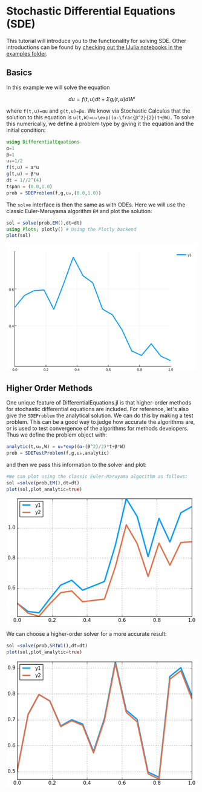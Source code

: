 # Stochastic Differential Equations (SDE)

This tutorial will introduce you to the functionality for solving SDE. Other
introductions can be found by [checking out the IJulia notebooks in the examples
folder](https://github.com/JuliaDiffEq/DifferentialEquations.jl/tree/master/examples).

## Basics

In this example we will solve the equation

```math
du = f(t,u)dt + Σgᵢ(t,u)dWⁱ
```

where ``f(t,u)=αu`` and ``g(t,u)=βu``. We know via Stochastic Calculus that the
solution to this equation is ``u(t,W)=u₀\exp((α-\frac{β^2}{2})t+βW)``. To solve this
numerically, we define a problem type by giving it the equation and the initial
condition:

```julia
using DifferentialEquations
α=1
β=1
u₀=1/2
f(t,u) = α*u
g(t,u) = β*u
dt = 1//2^(4)
tspan = (0.0,1.0)
prob = SDEProblem(f,g,u₀,(0.0,1.0))
```

The `solve` interface is then the same as with ODEs. Here we will use the classic
Euler-Maruyama algorithm `EM` and plot the solution:

```julia
sol = solve(prob,EM(),dt=dt)
using Plots; plotly() # Using the Plotly backend
plot(sol)
```

![Basic Solution](../assets/basic_sde.png)

## Higher Order Methods

One unique feature of DifferentialEquations.jl is that higher-order methods for
stochastic differential equations are included. For reference, let's also give
the `SDEProblem` the analytical solution. We can do this by making a test problem.
This can be  a good way to judge how accurate the algorithms are, or is used to
test convergence of the algorithms for methods developers. Thus we define the problem
object with:

```julia
analytic(t,u₀,W) = u₀*exp((α-(β^2)/2)*t+β*W)
prob = SDETestProblem(f,g,u₀,analytic)
```

and then we pass this information to the solver and plot:

```julia
#We can plot using the classic Euler-Maruyama algorithm as follows:
sol =solve(prob,EM(),dt=dt)
plot(sol,plot_analytic=true)
```

![SDE Solution](../assets/introSDEplot.png)

We can choose a higher-order solver for a more accurate result:

```julia
sol =solve(prob,SRIW1(),dt=dt)
plot(sol,plot_analytic=true)
```

![Better SDE Solution](../assets/introSDEplotSRI.png)
